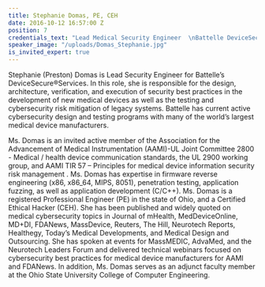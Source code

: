 ```yaml
---
title: Stephanie Domas, PE, CEH
date: 2016-10-12 16:57:00 Z
position: 7
credentials_text: "Lead Medical Security Engineer  \nBattelle DeviceSecure Services"
speaker_image: "/uploads/Domas_Stephanie.jpg"
is_invited_expert: true
---
```


Stephanie (Preston) Domas is Lead Security Engineer for Battelle’s DeviceSecure®Services. In this role, she is responsible for the design, architecture, verification, and execution of security best practices in the development of new medical devices as well as the testing and cybersecurity risk mitigation of legacy systems. Battelle has current active cybersecurity design and testing programs with many of the world’s largest medical device manufacturers.

Ms. Domas is an invited active member of the Association for the Advancement of Medical Instrumentation (AAMI)-UL Joint Committee 2800 - Medical / health device communication standards, the UL 2900 working group, and AAMI TIR 57 – Principles for medical device information security risk management . Ms. Domas has expertise in firmware reverse engineering (x86, x86_64, MIPS, 8051), penetration testing, application fuzzing, as well as application development (C/C++). Ms. Domas is a registered Professional Engineer (PE) in the state of Ohio, and a Certified Ethical Hacker (CEH). She has been published and widely quoted on medical cybersecurity topics in Journal of mHealth, MedDeviceOnline, MD+DI, FDANews, MassDevice, Reuters, The Hill, Neurotech Reports, Healthegy, Today’s Medical Developments, and Medical Design and Outsourcing. She has spoken at events for MassMEDIC, AdvaMed, and the Neurotech Leaders Forum and delivered technical webinars focused on cybersecurity best practices for medical device manufacturers for AAMI and FDANews.  In addition, Ms. Domas serves as an adjunct faculty member at the Ohio State University College of Computer Engineering.